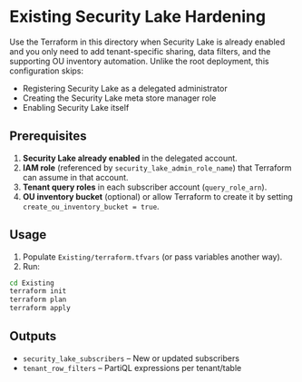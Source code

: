 # Existing Security Lake Hardening

Use the Terraform in this directory when Security Lake is already enabled and you only need to add tenant-specific sharing, data filters, and the supporting OU inventory automation. Unlike the root deployment, this configuration skips:

- Registering Security Lake as a delegated administrator
- Creating the Security Lake meta store manager role
- Enabling Security Lake itself

## Prerequisites

1. **Security Lake already enabled** in the delegated account.
2. **IAM role** (referenced by `security_lake_admin_role_name`) that Terraform can assume in that account.
3. **Tenant query roles** in each subscriber account (`query_role_arn`).
4. **OU inventory bucket** (optional) or allow Terraform to create it by setting `create_ou_inventory_bucket = true`.

## Usage

1. Populate `Existing/terraform.tfvars` (or pass variables another way).
2. Run:

```bash
cd Existing
terraform init
terraform plan
terraform apply
```

## Outputs

- `security_lake_subscribers` – New or updated subscribers
- `tenant_row_filters` – PartiQL expressions per tenant/table
